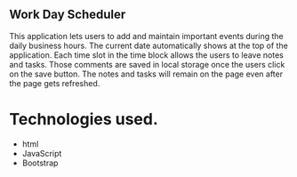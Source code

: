 ## Work Day Scheduler
This application lets users to add and maintain important events during the daily business hours.
The current date automatically shows at the top of the application. Each time slot in the time block allows the users to leave notes and tasks. Those comments are saved in local storage once the users click on the save button. The notes and tasks will remain on the page even after the page gets refreshed.

# Technologies used.
- html
- JavaScript
- Bootstrap


